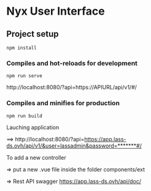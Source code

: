 # Nyx User Interface

## Project setup
```
npm install
```

### Compiles and hot-reloads for development
```
npm run serve
```

http://localhost:8080/?api=https://APIURL/api/v1/#/

### Compiles and minifies for production
```
npm run build
```
Lauching application

==> http://localhost:8080/?api=https://app.lass-ds.ovh/api/v1/&user=lassadmin&password=*******#/

To add a new controller

=> put a new .vue file inside the folder components/ext

=> Rest API swagger https://app.lass-ds.ovh/api/doc/






